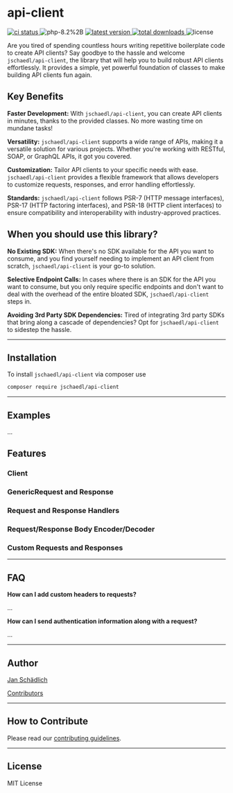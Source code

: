 # api-client

<p>
    <a href="https://github.com/jschaedl/api-client/actions">
        <img src="https://github.com/jschaedl/api-client/actions/workflows/ci.yaml/badge.svg" alt="ci status">
    </a>
    <img src="https://img.shields.io/badge/php-8.2%2B-lightblue.svg" alt="php-8.2%2B">
    <a href="https://packagist.org/packages/jschaedl/api-client">
        <img src="https://poser.pugx.org/jschaedl/api-client/v/stable" alt="latest version">
    </a>
    <a href="https://packagist.org/packages/jschaedl/api-client">
        <img src="https://poser.pugx.org/jschaedl/api-client/downloads" alt="total downloads">
    </a>
    <img src="https://poser.pugx.org/jschaedl/api-client/license" alt="license">
</p>

Are you tired of spending countless hours writing repetitive boilerplate code to create API clients? 
Say goodbye to the hassle and welcome `jschaedl/api-client`, the library that will help you to build robust API clients 
effortlessly. It provides a simple, yet powerful foundation of classes to make building API clients 
fun again.

## Key Benefits

**Faster Development:** With `jschaedl/api-client`, you can create API clients in minutes, thanks to the provided classes. 
No more wasting time on mundane tasks!

**Versatility:** `jschaedl/api-client` supports a wide range of APIs, making it a versatile solution for various projects. 
Whether you're working with RESTful, SOAP, or GraphQL APIs, it got you covered.

**Customization:** Tailor API clients to your specific needs with ease. `jschaedl/api-client` provides a flexible 
framework that allows developers to customize requests, responses, and error handling effortlessly.

**Standards:** `jschaedl/api-client` follows PSR-7 (HTTP message interfaces), PSR-17 (HTTP factoring interfaces), and 
PSR-18 (HTTP client interfaces) to ensure compatibility and interoperability with industry-approved practices.

## When you should use this library?

**No Existing SDK:** When there's no SDK available for the API you want to consume, and you find yourself needing to 
implement an API client from scratch, `jschaedl/api-client` is your go-to solution.

**Selective Endpoint Calls:** In cases where there is an SDK for the API you want to consume, but you only require
specific endpoints and don't want to deal with the overhead of the entire bloated SDK, `jschaedl/api-client` steps in.

**Avoiding 3rd Party SDK Dependencies:** Tired of integrating 3rd party SDKs that bring along a cascade of dependencies?
Opt for `jschaedl/api-client` to sidestep the hassle.

---

## Installation

To install `jschaedl/api-client` via composer use

```bash
composer require jschaedl/api-client
```

---

## Examples

...

## Features

### Client

### GenericRequest and Response

### Request and Response Handlers

### Request/Response Body Encoder/Decoder

### Custom Requests and Responses

---

## FAQ

**How can I add custom headers to requests?**

...

**How can I send authentication information along with a request?**

...

---

## Author

[Jan Schädlich](http://janschaedlich.de)

[Contributors](https://github.com/jschaedl/api-client/graphs/contributors)

---

## How to Contribute

Please read our [contributing guidelines](/CONTRIBUTING.md).

---

## License

MIT License
